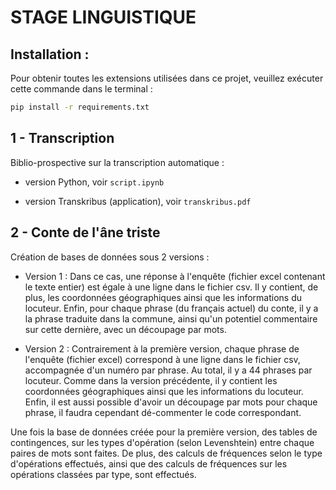 # STAGE LINGUISTIQUE

## Installation : 

Pour obtenir toutes les extensions utilisées dans ce projet, veuillez exécuter cette commande dans le terminal : 

```bash 
pip install -r requirements.txt
```

## 1 - Transcription

Biblio-prospective sur la transcription automatique :

- version Python, voir `script.ipynb` 

- version Transkribus (application), voir `transkribus.pdf`

## 2 - Conte de l'âne triste

Création de bases de données sous 2 versions :

- Version 1 : Dans ce cas, une réponse à l'enquête (fichier excel contenant le texte entier) est égale à une ligne dans le fichier csv. Il y contient, de plus, les coordonnées géographiques ainsi que les informations du locuteur. Enfin, pour chaque phrase (du français actuel) du conte, il y a la phrase traduite dans la commune, ainsi qu'un potentiel commentaire sur cette dernière, avec un découpage par mots.

- Version 2 : Contrairement à la première version, chaque phrase de l'enquête (fichier excel) correspond à une ligne dans le fichier csv, accompagnée d'un numéro par phrase. Au total, il y a 44 phrases par locuteur. Comme dans la version précédente, il y contient les coordonnées géographiques ainsi que les informations du locuteur. Enfin, il est aussi possible d'avoir un découpage par mots pour chaque phrase, il faudra cependant dé-commenter le code correspondant.

Une fois la base de données créée pour la première version, des tables de contingences, sur les types d'opération (selon Levenshtein) entre chaque paires de mots sont faites. De plus, des calculs de fréquences selon le type d'opérations effectués, ainsi que des calculs de fréquences sur les opérations classées par type, sont effectués. 